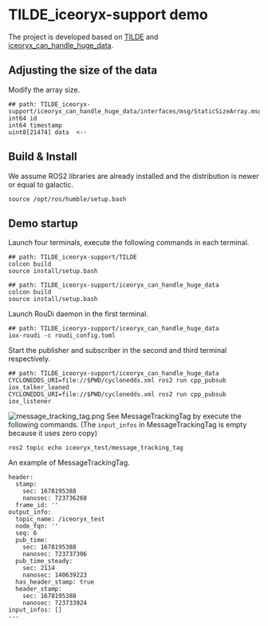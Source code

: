 # TILDE_iceoryx-support demo
The project is developed based on [TILDE](https://github.com/tier4/TILDE "TILDE") and [iceoryx_can_handle_huge_data](https://github.com/sykwer/iceoryx_can_handle_huge_data "iceoryx_can_handle_huge_data").
## Adjusting the size of the data
Modify the array size.
```
## path: TILDE_iceoryx-support/iceoryx_can_handle_huge_data/interfaces/msg/StaticSizeArray.msg
int64 id
int64 timestamp
uint8[21474] data  <--
```
## Build & Install
We assume ROS2 libraries are already installed and the distribution is newer or equal to galactic.
```
source /opt/ros/humble/setup.bash
```
## Demo startup
Launch four terminals, execute the following commands in each terminal.
```
## path: TILDE_iceoryx-support/TILDE
colcon build
source install/setup.bash

## path: TILDE_iceoryx-support/iceoryx_can_handle_huge_data
colcon build
source install/setup.bash
```
Launch RouDi daemon in the first terminal.
```
## path: TILDE_iceoryx-support/iceoryx_can_handle_huge_data
iox-roudi -c roudi_config.toml
```
Start the publisher and subscriber in the second and third terminal respectively.
```
## path: TILDE_iceoryx-support/iceoryx_can_handle_huge_data
CYCLONEDDS_URI=file://$PWD/cyclonedds.xml ros2 run cpp_pubsub iox_talker_loaned
CYCLONEDDS_URI=file://$PWD/cyclonedds.xml ros2 run cpp_pubsub iox_listener
```
![message_tracking_tag.png](https://i.328888.xyz/2023/03/07/58gHX.png)
See MessageTrackingTag by execute the following commands. (The `input_infos` in MessageTrackingTag is empty because it uses zero copy)
```
ros2 topic echo iceoryx_test/message_tracking_tag
```
An example of MessageTrackingTag.
```
header:
  stamp:
    sec: 1678195388
    nanosec: 723736268
  frame_id: ''
output_info:
  topic_name: /iceoryx_test
  node_fqn: ''
  seq: 6
  pub_time:
    sec: 1678195388
    nanosec: 723737306
  pub_time_steady:
    sec: 2114
    nanosec: 140639223
  has_header_stamp: true
  header_stamp:
    sec: 1678195388
    nanosec: 723733924
input_infos: [] 
---
```
